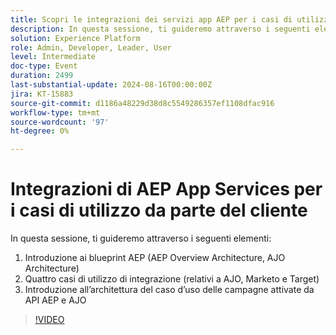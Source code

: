 ```yaml
---
title: Scopri le integrazioni dei servizi app AEP per i casi di utilizzo da parte dei clienti
description: In questa sessione, ti guideremo attraverso i seguenti elementi:1. Introduzione ai blueprint AEP (AEP Overview Architecture, AJO Architecture) 2. Quattro casi di utilizzo di integrazione (relativi a AJO, Marketo e Target)3. Introduzione all’architettura del caso d’uso delle campagne attivate da API AEP e AJO
solution: Experience Platform
role: Admin, Developer, Leader, User
level: Intermediate
doc-type: Event
duration: 2499
last-substantial-update: 2024-08-16T00:00:00Z
jira: KT-15883
source-git-commit: d1186a48229d38d8c5549286357ef1108dfac916
workflow-type: tm+mt
source-wordcount: '97'
ht-degree: 0%

---
```



# Integrazioni di AEP App Services per i casi di utilizzo da parte del cliente

In questa sessione, ti guideremo attraverso i seguenti elementi:

1. Introduzione ai blueprint AEP (AEP Overview Architecture, AJO Architecture)
1. Quattro casi di utilizzo di integrazione (relativi a AJO, Marketo e Target)
1. Introduzione all’architettura del caso d’uso delle campagne attivate da API AEP e AJO

>[!VIDEO](https://video.tv.adobe.com/v/3432053/?learn=on)